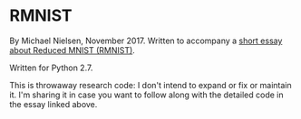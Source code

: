 # RMNIST

By Michael Nielsen, November 2017. Written to accompany
a [short essay about Reduced MNIST (RMNIST)](http://cognitivemedium.com/rmnist).

Written for Python 2.7.

This is throwaway research code: I don't intend to expand or fix or
maintain it. I'm sharing it in case you want to follow along with the
detailed code in the essay linked above.
